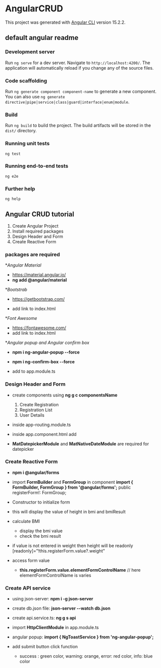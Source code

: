 # AngularCRUD

This project was generated with [Angular CLI](https://github.com/angular/angular-cli) version 15.2.2.

## default angular readme

### Development server

Run `ng serve` for a dev server. Navigate to `http://localhost:4200/`. The application will automatically reload if you change any of the source files.

### Code scaffolding

Run `ng generate component component-name` to generate a new component. You can also use `ng generate directive|pipe|service|class|guard|interface|enum|module`.

### Build

Run `ng build` to build the project. The build artifacts will be stored in the `dist/` directory.

### Running unit tests

`ng test`

### Running end-to-end tests

`ng e2e`

### Further help

`ng help`

## Angular CRUD tutorial

1. Create Angular Project
2. Install required packages
3. Design Header and Form
4. Create Reactive Form

### packages are required

\*_Angular Material_

- <https://material.angular.io/>
- **ng add @angular/material**

\*_Bootstrab_

- <https://getbootstrap.com/>
- add link to index.html

  <!--
    <link href="https://cdn.jsdelivr.net/npm/bootstrap@5.3.0-alpha1/dist/css/bootstrap.min.css" rel="stylesheet" integrity="sha384-GLhlTQ8iRABdZLl6O3oVMWSktQOp6b7In1Zl3/Jr59b6EGGoI1aFkw7cmDA6j6gD" crossorigin="anonymous">
   -->

\*_Font Awesome_

- <https://fontawesome.com/>
- add link to index.html
<!--
  <link rel="stylesheet" href="https://cdnjs.cloudflare.com/ajax/libs/font-awesome/5.15.4/css/all.min.css" integrity="sha512-1ycn6IcaQQ40/MKBW2W4Rhis/DbILU74C1vSrLJxCq57o941Ym01SwNsOMqvEBFlcgUa6xLiPY/NS5R+E6ztJQ==" crossorigin="anonymous" referrerpolicy="no-referrer" />
-->

\*_Angular popup and Angular confirm box_

- **npm i ng-angular-popup --force**
- **npm i ng-confirm-box --force**

- add to app.module.ts

  <!--
  import { NgConfirmBoxModule } from 'ng-confirm-box';
  import { NgAngularPopupModule } from 'ng-angular-popup';

  @NgModule({
    imports: [
      NgConfirmBoxModule,
      NgAngularPopupModule
    ],
  })
  -->

### Design Header and Form

- create components using **ng g c componentsName**

  1. Create Registration
  2. Registration List
  3. User Details

- inside app-routing.module.ts

  <!-- for routing
    const routes: Routes = [
    { path: '', redirectTo: 'registration', pathMatch: 'full' },
    { path: 'registration', component: RegistrationComponent },
    { path: 'registration-list', component: RegistrationListComponent },
    { path: 'user-details/:id', component: UserDetailsComponent },
    ];
  -->

- inside app.component.html add
  <!-- for routing
    <router-outlet></router-outlet>
  -->

- **MatDatepickerModule** and **MatNativeDateModule** are required for datepicker

### Create Reactive Form

- **npm i @angular/forms**
- import **FormBuilder** and **FormGroup** in component
  **import { FormBuilder, FormGroup } from '@angular/forms';**
  public registerForm!: FormGroup;

- Constructor to initialize form
  <!--
  constructor(
    private fb: FormBuilder,
    private api: ApiService,
    private toastService: NgToastService
  ) {

  }

  ngOnInit(): void {
    this.registerForm = this.fb.group({
      firstName: [''],
      lastName: [''],
      email: [''],
      mobile: [''],
      weight: [''],
      height: [''],
      bmi: [''],
      bmiResult: [''],
      gender: [''],
      requireTrainer: [''],
      package: [''],
      important: [''],
      haveGymBefore: [''],
      enquiryDate: [''],
    });
  -->

- this will display the value of height in bmi and bmiResult
  <!--
    this.registerForm.controls['height'].valueChanges.subscribe((res) => {
      this.calculateBMI(res);
    });
  }
  -->

- calculate BMI
  <!--
  calculateBMI(heightValue: number) {
    const weight = this.registerForm.value.weight;
    const height = heightValue;
    const bmi = weight / (height \* height);
  -->

  - display the bmi value
  <!--
      this.registerForm.controls['bmi'].patchValue(bmi.toFixed(2));
  -->

  - check the bmi result
  <!--
      if (bmi < 18.5) {
        this.registerForm.controls['bmiResult'].patchValue('Underweight');
      } else if (bmi >= 18.5 && bmi <= 24.9) {
        this.registerForm.controls['bmiResult'].patchValue('Normal');
      } else if (bmi >= 25 && bmi <= 29.9) {
        this.registerForm.controls['bmiResult'].patchValue('Overweight');
      } else {
        this.registerForm.controls['bmiResult'].patchValue('Obese');
      }
    }
  -->

- if value is not entered in weight then height will be readonly
  [readonly]="!this.registerForm.value?.weight"

- access form value
  - **this.registerForm.value.elementFormControlName** // here elementFormControlName is varies

### Create API service

- using json-server: **npm i -g json-server**
- create db.json file: **json-server --watch db.json**
- create api.service.ts: **ng g s api**
- import **HttpClientModule** in app.module.ts

- angular popup: **import { NgToastService } from 'ng-angular-popup';**
- add submit button click function
  <!--
  submit() {
    this.api.postRegistration(this.registerForm.value).subscribe( res =>{
      this.toastService.success({
        detail: "success", // title of the popup
        summary: "Entered Added", // message of the popup
        duration: 3000  // duration of the popup to hide
        });
      this.registerForm.reset();
    })
  }

  -->

  - success : green color, warning: orange, error: red color, info: blue color

<!--
import { HttpClient } from "@angular/common/http";
import { Injectable } from "@angular/core";
import { User } from "../models/user.model";

@Injectable({
  providedIn: "root",
})

export class ApiService {
  private baseUrl = "http://localhost:3000/enquiry";

  constructor(private http: HttpClient) {}

  postRegistration(registerObj: User){
    return this.http.post<User>(this.baseUrl, registerObj);
  }

  getRegisterUser(){
    return this.http.get<User[]>(`${this.baseUrl}`);
  }

  updateRegisterUser(registerObj: User, id:number){
    return this.http.put<User>(`${this.baseUrl}/${id}`, registerObj);
  }

  deleteRegisterUser(id:number){
    return this.http.delete<User>(`${this.baseUrl}/${id}`);
  }

  getRegisterUserById(id:number){
    return this.http.get<User>(`${this.baseUrl}/${id}`);
  }
}

 -->
